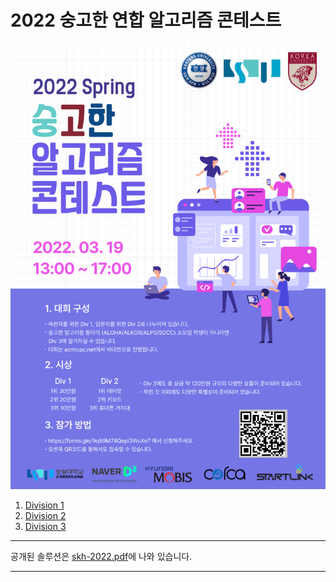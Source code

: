 # 2022 숭고한 연합 알고리즘 콘테스트

![Alt text](/skh_2022_poster.png)

1.  [Division 1](https://www.acmicpc.net/contest/view/785)
2.  [Division 2](https://www.acmicpc.net/contest/view/784)
3.  [Division 3](https://www.acmicpc.net/contest/view/783)

---

공개된 솔루션은 [skh-2022.pdf](https://github.com/LEEYEONGJAE1/SKH2022/blob/master/skh_2022.pdf)에 나와 있습니다. 

---
